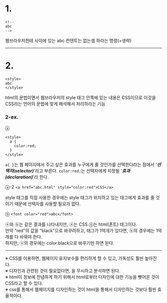 # 1.
```
<!--
abc
-->
```
웹브라우저한테 <!--와 --> 사이에 있는 abc 컨텐트는 없는셈 하라는 명령(=생략)

---
# 2.
```
<style>
abc
</style>
```
 html의 문법이면서 웹브라우저의 style 태그 안쪽에 있는 내용은 CSS이므로 이것을 CSS라는 언어의 문법에 맞게 해석해서 처리하라는 기능


### 2-ex.

ⓐ
```
<style>    
  a {
    color:red;
  }
</style>
```
`a{ }`는 웹 페이지에서 주고 싶은 효과를 누구에게 줄 것인가를 선택한다라는 점에서 '___선택자(selector)___'라고 부른다.
`color:red;`는 선택자에게 지정될 '___효과(declaration)___'라 한다.

ⓐ-2
`<a href="abc.html" style="color:red">CSS</a>`

style 태그를 직접 사용한 경우에는 style 태그가 위치하고 있는 태그에게 효과를 줄 것이기 때문에 선택자를 사용할 필요가 없다.

ⓑ
`<font color="red">abc</font>`

ⓐ와 ⓑ는 같은 결과를 나타내지만, ⓐ는 CSS ⓑ는 html(폰트) 태그이다.  
만약 "red"의 값을 "black"으로 바꾸려하고, <font> 태그가 1억개가 있다면, ⓑ의 경우에는 1억개를 다 바꿔야 한다.  
하지만, ⓐ의 경우에는 color:black으로 바꾸기만 하면 된다.  

---

※ CSS를 이용하면, 웹페이지 유지보수를 편리하게 할 수 있고, 가독성도 훨씬 높아진다.  
※ 디자인과 관련된 것이 필요없다면, <style> abc </style>을 무시하고 분석하면 된다.  
※ html이 정보에 전념하게 하기 위해서 html로부터 디자인에 대한 기능을 뺏어온 것이 CSS라고 할 수 있다.  
※ css를 통해서 웹페이지를 디자인하는 것이 html을 통해서 디자인하는 것보다 훨씬 효율적이다.  





